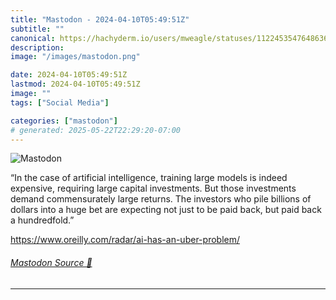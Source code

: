 ```yaml
---
title: "Mastodon - 2024-04-10T05:49:51Z"
subtitle: ""
canonical: https://hachyderm.io/users/mweagle/statuses/112245354764863651
description:
image: "/images/mastodon.png"

date: 2024-04-10T05:49:51Z
lastmod: 2024-04-10T05:49:51Z
image: ""
tags: ["Social Media"]

categories: ["mastodon"]
# generated: 2025-05-22T22:29:20-07:00
---
```

![Mastodon](/images/mastodon.png)

<p>“In the case of artificial intelligence, training large models is indeed expensive, requiring large capital investments. But those investments demand commensurately large returns. The investors who pile billions of dollars into a huge bet are expecting not just to be paid back, but paid back a hundredfold.”</p><p><a href="https://www.oreilly.com/radar/ai-has-an-uber-problem/" target="_blank" rel="nofollow noopener noreferrer" translate="no"><span class="invisible">https://www.</span><span class="ellipsis">oreilly.com/radar/ai-has-an-ub</span><span class="invisible">er-problem/</span></a></p>


###### [Mastodon Source 🐘](https://hachyderm.io/@mweagle/112245354764863651)

___
